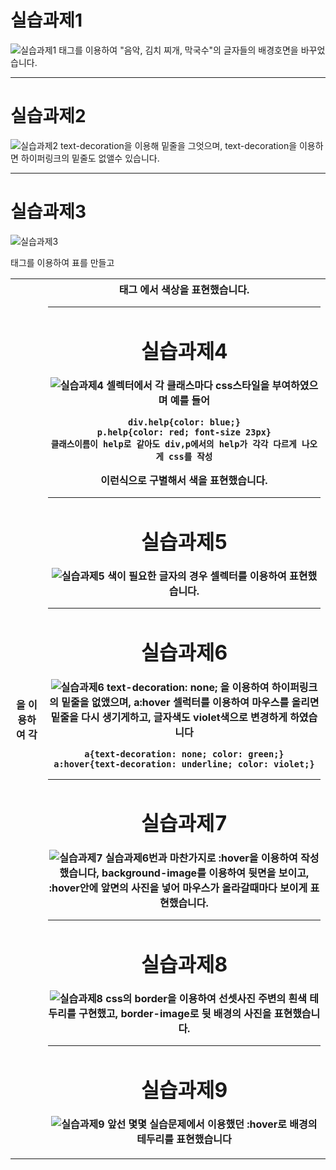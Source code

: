 # 실습과제1
![실습과제1](https://github.com/kim-do-kyun/web_programming_class/assets/70315428/6ce80f73-7a1b-4a5b-ab87-8c2708dfd680)
<span>태그를 이용하여 "음악, 김치 찌개, 막국수"의 글자들의 배경호면을 바꾸었습니다.

---

# 실습과제2
![실습과제2](https://github.com/kim-do-kyun/web_programming_class/assets/70315428/312ee30a-013c-4e17-9da2-3ad63ba41698)
text-decoration을 이용해 밑줄을 그엇으며, text-decoration을 이용하면 하이퍼링크의 밑줄도 없앨수 있습니다.

---

# 실습과제3
![실습과제3](https://github.com/kim-do-kyun/web_programming_class/assets/70315428/55f1154f-f5b0-4aaa-914d-1f77f6e38726)
<table>태그를 이용하여 표를 만들고 <th style="">을 이용하여 각 <th>태그 에서 색상을 표현했습니다.

---

# 실습과제4
![실습과제4](https://github.com/kim-do-kyun/web_programming_class/assets/70315428/19fcab73-1f92-4154-8ffb-abe31246387c)
셀렉터에서 각 클래스마다 css스타일을 부여하였으며
예를 들어
```
div.help{color: blue;}
p.help{color: red; font-size 23px}
클래스이름이 help로 같아도 div,p에서의 help가 각각 다르게 나오게 css를 작성
```
이런식으로 구별해서 색을 표현했습니다.

---

# 실습과제5
![실습과제5](https://github.com/kim-do-kyun/web_programming_class/assets/70315428/55604b8e-c364-4f63-8b7b-ba1af5a25b6c)
색이 필요한 글자의 경우 셀렉터를 이용하여 표현했습니다.

---

# 실습과제6
![실습과제6](https://github.com/kim-do-kyun/web_programming_class/assets/70315428/4ee97076-2821-4858-b832-9c518d17ef71)
text-decoration: none; 을 이용하여 하이퍼링크의 밑줄을 없앴으며, a:hover 셀럭터를 이용하여 마우스를 올리면 밑줄을 다시 생기게하고, 글자색도 violet색으로 변경하게 하였습니다
```
a{text-decoration: none; color: green;}
a:hover{text-decoration: underline; color: violet;}
```

---

# 실습과제7
![실습과제7](https://github.com/kim-do-kyun/web_programming_class/assets/70315428/aaf0594f-3507-47e8-818b-87c465e36a3f)
실습과제6번과 마찬가지로 :hover을 이용하여 작성했습니다, background-image를 이용하여 뒷면을 보이고, :hover안에 
앞면의 사진을 넣어 마우스가 올라갈때마다 보이게 표현했습니다.

---

# 실습과제8
![실습과제8](https://github.com/kim-do-kyun/web_programming_class/assets/70315428/ec1881ad-298d-4410-bd51-1dd4a48d24ae)
css의 border을 이용하여 선셋사진 주변의 흰색 테두리를 구현했고, border-image로 뒷 배경의 사진을 표현했습니다.

---

# 실습과제9
![실습과제9](https://github.com/kim-do-kyun/web_programming_class/assets/70315428/e856628d-1294-4f46-9665-dd798891e2bc)
앞선 몇몇 실습문제에서 이용했던 :hover로 배경의 테두리를 표현했습니다

